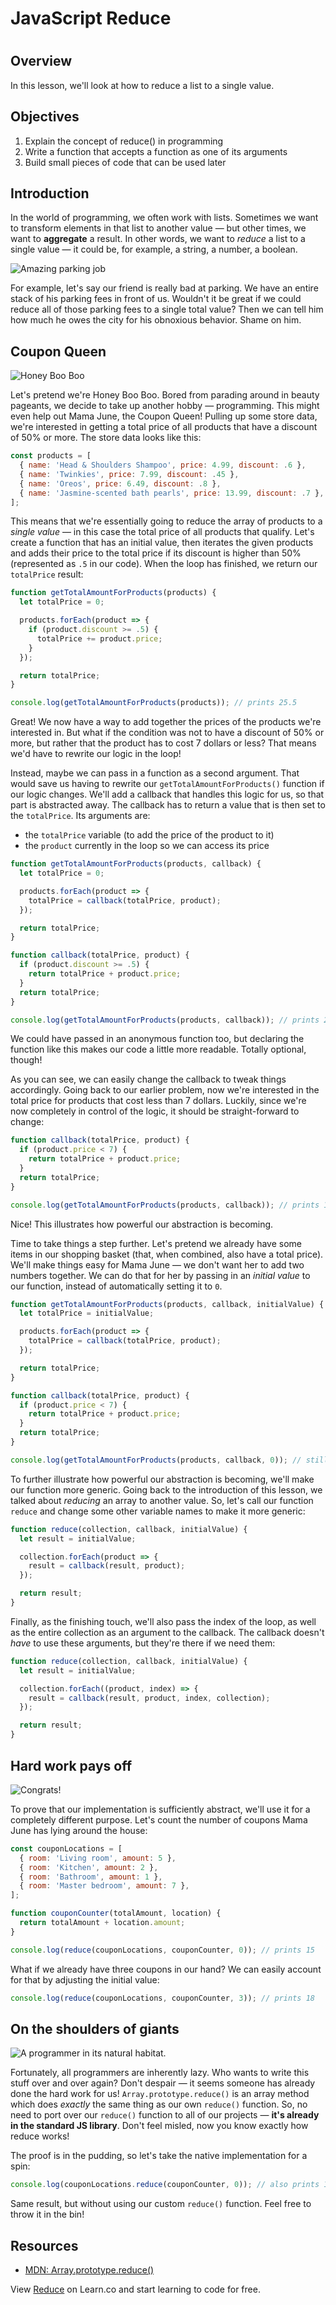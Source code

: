 # JavaScript Reduce
#
## Overview

In this lesson, we'll look at how to reduce a list to a single value.

## Objectives

1. Explain the concept of reduce() in programming
2. Write a function that accepts a function as one of its arguments
3. Build small pieces of code that can be used later

## Introduction
In the world of programming, we often work with lists. Sometimes we want to transform elements in that list to another value — but other times, we want to **aggregate** a result. In other words, we want to _reduce_ a list to a single value — it could be, for example, a string, a number, a boolean.

![Amazing parking job](http://www.carcrushing.com/wp-content/uploads/2014/11/Bad-Parking-Jobs-Car-Crushing-004.jpg)

For example, let's say our friend is really bad at parking. We have an entire stack of his parking fees in front of us. Wouldn't it be great if we could reduce all of those parking fees to a single total value? Then we can tell him how much he owes the city for his obnoxious behavior. Shame on him.

## Coupon Queen
![Honey Boo Boo](https://media.giphy.com/media/ponvUa3urCwJq/giphy.gif)

Let's pretend we're Honey Boo Boo. Bored from parading around in beauty pageants, we decide to take up another hobby — programming. This might even help out Mama June, the Coupon Queen! Pulling up some store data, we're interested in getting a total price of all products that have a discount of 50% or more. The store data looks like this:

```js
const products = [
  { name: 'Head & Shoulders Shampoo', price: 4.99, discount: .6 },
  { name: 'Twinkies', price: 7.99, discount: .45 },
  { name: 'Oreos', price: 6.49, discount: .8 },
  { name: 'Jasmine-scented bath pearls', price: 13.99, discount: .7 },
];
```

This means that we're essentially going to reduce the array of products to a _single value_ — in this case the total price of all products that qualify. Let's create a function that has an initial value, then iterates the given products and adds their price to the total price if its discount is higher than 50% (represented as `.5` in our code). When the loop has finished, we return our `totalPrice` result:

```js
function getTotalAmountForProducts(products) {
  let totalPrice = 0;

  products.forEach(product => {
    if (product.discount >= .5) {
      totalPrice += product.price;
    }
  });

  return totalPrice;
}

console.log(getTotalAmountForProducts(products)); // prints 25.5
```

Great! We now have a way to add together the prices of the products we're interested in. But what if the condition was not to have a discount of 50% or more, but rather that the product has to cost 7 dollars or less? That means we'd have to rewrite our logic in the loop!

Instead, maybe we can pass in a function as a second argument. That would save us having to rewrite our `getTotalAmountForProducts()` function if our logic changes. We'll add a callback that handles this logic for us, so that part is abstracted away. The callback has to return a value that is then set to the `totalPrice`. Its arguments are:

- the `totalPrice` variable (to add the price of the product to it)
- the `product` currently in the loop so we can access its price

```js
function getTotalAmountForProducts(products, callback) {
  let totalPrice = 0;

  products.forEach(product => {
    totalPrice = callback(totalPrice, product);
  });

  return totalPrice;
}

function callback(totalPrice, product) {
  if (product.discount >= .5) {
    return totalPrice + product.price;
  }
  return totalPrice;
}

console.log(getTotalAmountForProducts(products, callback)); // prints 25.5
```

We could have passed in an anonymous function too, but declaring the function like this makes our code a little more readable. Totally optional, though!

As you can see, we can easily change the callback to tweak things accordingly. Going back to our earlier problem, now we're interested in the total price for products that cost less than 7 dollars. Luckily, since we're now completely in control of the logic, it should be straight-forward to change:

```js
function callback(totalPrice, product) {
  if (product.price < 7) {
    return totalPrice + product.price;
  }
  return totalPrice;
}

console.log(getTotalAmountForProducts(products, callback)); // prints 11.5
```

Nice! This illustrates how powerful our abstraction is becoming.

Time to take things a step further. Let's pretend we already have some items in our shopping basket (that, when combined, also have a total price). We'll make things easy for Mama June — we don't want her to add two numbers together. We can do that for her by passing in an *initial value* to our function, instead of automatically setting it to `0`.

```js
function getTotalAmountForProducts(products, callback, initialValue) {
  let totalPrice = initialValue;

  products.forEach(product => {
    totalPrice = callback(totalPrice, product);
  });

  return totalPrice;
}

function callback(totalPrice, product) {
  if (product.price < 7) {
    return totalPrice + product.price;
  }
  return totalPrice;
}

console.log(getTotalAmountForProducts(products, callback, 0)); // still prints 11.5. Yeah!
```

To further illustrate how powerful our abstraction is becoming, we'll make our function more generic. Going back to the introduction of this lesson, we talked about *reducing* an array to another value. So, let's call our function `reduce` and change some other variable names to make it more generic:

```js
function reduce(collection, callback, initialValue) {
  let result = initialValue;

  collection.forEach(product => {
    result = callback(result, product);
  });

  return result;
}
```

Finally, as the finishing touch, we'll also pass the index of the loop, as well as the entire collection as an argument to the callback. The callback doesn't *have* to use these arguments, but they're there if we need them:

```js
function reduce(collection, callback, initialValue) {
  let result = initialValue;

  collection.forEach((product, index) => {
    result = callback(result, product, index, collection);
  });

  return result;
}
```

## Hard work pays off
![Congrats!](https://media.giphy.com/media/b7oW9sR0wcr2U/giphy.gif)

To prove that our implementation is sufficiently abstract, we'll use it for a completely different purpose. Let's count the number of coupons Mama June has lying around the house:

```js
const couponLocations = [
  { room: 'Living room', amount: 5 },
  { room: 'Kitchen', amount: 2 },
  { room: 'Bathroom', amount: 1 },
  { room: 'Master bedroom', amount: 7 },
];

function couponCounter(totalAmount, location) {
  return totalAmount + location.amount;
}

console.log(reduce(couponLocations, couponCounter, 0)); // prints 15
```

What if we already have three coupons in our hand? We can easily account for that by adjusting the initial value:

```js
console.log(reduce(couponLocations, couponCounter, 3)); // prints 18
```

## On the shoulders of giants

![A programmer in its natural habitat.](https://media.giphy.com/media/129fSchexp3aPC/giphy.gif)

Fortunately, all programmers are inherently lazy. Who wants to write this stuff over and over again? Don't despair — it seems someone has already done the hard work for us! `Array.prototype.reduce()` is an array method which does _exactly_ the same thing as our own `reduce()` function. So, no need to port over our `reduce()` function to all of our projects — **it's already in the standard JS library**. Don't feel misled, now you know exactly how reduce works!

The proof is in the pudding, so let's take the native implementation for a spin:

```js
console.log(couponLocations.reduce(couponCounter, 0)); // also prints 15!
```

Same result, but without using our custom `reduce()` function. Feel free to throw it in the bin!

## Resources

* [MDN: Array.prototype.reduce()](https://developer.mozilla.org/en-US/docs/Web/JavaScript/Reference/Global_Objects/Array/Reduce)

<p class='util--hide'>View <a href='https://learn.co/lessons/javascript-reduce'>Reduce</a> on Learn.co and start learning to code for free.</p>
